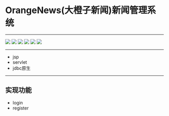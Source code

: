 # OrangeNews(大橙子新闻)新闻管理系统
****
![](http://7xrswa.com1.z0.glb.clouddn.com/1.png)
![](http://7xrswa.com1.z0.glb.clouddn.com/2.png)
![](http://7xrswa.com1.z0.glb.clouddn.com/3.png)
![](http://7xrswa.com1.z0.glb.clouddn.com/4.png)
![](http://7xrswa.com1.z0.glb.clouddn.com/5.png)
![](http://7xrswa.com1.z0.glb.clouddn.com/6.png)
****
- jsp
- servlet
- jdbc原生

****

## 实现功能
- login
- register
